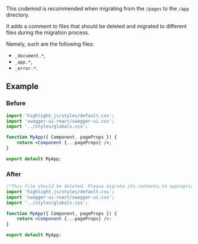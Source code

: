 This codemod is recommended when migrating from the `/pages` to the `/app` directory.

It adds a comment to files that should be deleted and migrated to different files during the migration process.

Namely, such are the following files:

-   `_document.*`,
-   `_app.*`,
-   `_error.*`.

## Example

### Before

```jsx
import 'highlight.js/styles/default.css';
import 'swagger-ui-react/swagger-ui.css';
import '../styles/globals.css';

function MyApp({ Component, pageProps }) {
	return <Component {...pageProps} />;
}

export default MyApp;
```

### After

```jsx
/*This file should be deleted. Please migrate its contents to appropriate files*/
import 'highlight.js/styles/default.css';
import 'swagger-ui-react/swagger-ui.css';
import '../styles/globals.css';

function MyApp({ Component, pageProps }) {
	return <Component {...pageProps} />;
}

export default MyApp;
```